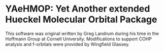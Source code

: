 # YAeHMOP: Yet Another extended Hueckel Molecular Orbital Package

This software was original written by Greg Landrum during his time in the Hoffmann Group at Cornell University. Modifications to support COHP analysis and f-orbitals were provided by Wingfield Glassey.

